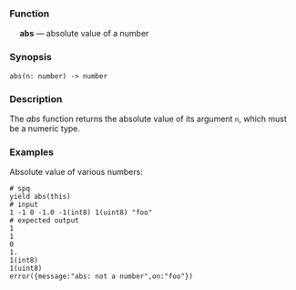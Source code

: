 ### Function

&emsp; **abs** &mdash; absolute value of a number

### Synopsis

```
abs(n: number) -> number
```

### Description

The _abs_ function returns the absolute value of its argument `n`, which
must be a numeric type.

### Examples

Absolute value of various numbers:
```mdtest-spq {data-layout="stacked"}
# spq
yield abs(this)
# input
1 -1 0 -1.0 -1(int8) 1(uint8) "foo"
# expected output
1
1
0
1.
1(int8)
1(uint8)
error({message:"abs: not a number",on:"foo"})
```
